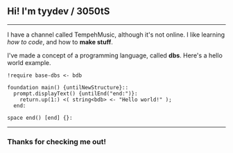 ## Hi! I'm tyydev / 3050tS
---
I have a channel called TempehMusic, although it's not online. I like learning *how to code*, and how to **make stuff**.

I've made a concept of a programming language, called **dbs**. Here's a hello world example.
```dbs
!require base-dbs <- bdb

foundation main() {untilNewStructure}::
  prompt.displayText() {untilEnd("end:")}:
    return.up(1:) <( string<bdb> <- "Hello world!" );
  end:

space end() [end] {}:
```
---
### Thanks for checking me out!
